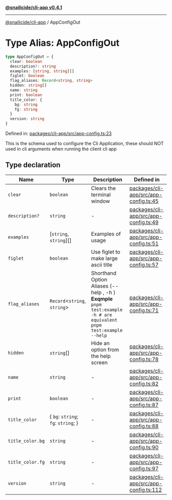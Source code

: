 [**@snailicide/cli-app v0.4.1**](../README.md)

---

[@snailicide/cli-app](../README.md) / AppConfigOut

# Type Alias: AppConfigOut

```ts
type AppConfigOut = {
  clear: boolean
  description?: string
  examples: [string, string][]
  figlet: boolean
  flag_aliases: Record<string, string>
  hidden: string[]
  name: string
  print: boolean
  title_color: {
    bg: string
    fg: string
  }
  version: string
}
```

Defined in:
[packages/cli-app/src/app-config.ts:23](https://github.com/gbtunney/snailicide-monorepo/blob/master/packages/cli-app/src/app-config.ts#L23)

This is the schema used to configure the Cli Application, these should NOT used
in cli arguments when running the client cli app

## Type declaration

| Name                                     | Type                                | Description                                                                                                          | Defined in                                                                                                                                    |
| ---------------------------------------- | ----------------------------------- | -------------------------------------------------------------------------------------------------------------------- | --------------------------------------------------------------------------------------------------------------------------------------------- |
| <a id="clear"></a> `clear`               | `boolean`                           | Clears the terminal window                                                                                           | [packages/cli-app/src/app-config.ts:45](https://github.com/gbtunney/snailicide-monorepo/blob/master/packages/cli-app/src/app-config.ts#L45)   |
| <a id="description"></a> `description?`  | `string`                            | -                                                                                                                    | [packages/cli-app/src/app-config.ts:49](https://github.com/gbtunney/snailicide-monorepo/blob/master/packages/cli-app/src/app-config.ts#L49)   |
| <a id="examples"></a> `examples`         | \[`string`, `string`]\[]            | Examples of usage                                                                                                    | [packages/cli-app/src/app-config.ts:51](https://github.com/gbtunney/snailicide-monorepo/blob/master/packages/cli-app/src/app-config.ts#L51)   |
| <a id="figlet"></a> `figlet`             | `boolean`                           | Use figlet to make large ascii title                                                                                 | [packages/cli-app/src/app-config.ts:57](https://github.com/gbtunney/snailicide-monorepo/blob/master/packages/cli-app/src/app-config.ts#L57)   |
| <a id="flag_aliases"></a> `flag_aliases` | `Record`<`string`, `string`>        | Shorthand Option Aliases (--help , -h ) **Exqmple** `pnpm test:example -h # are equivalent pnpm test:example --help` | [packages/cli-app/src/app-config.ts:71](https://github.com/gbtunney/snailicide-monorepo/blob/master/packages/cli-app/src/app-config.ts#L71)   |
| <a id="hidden"></a> `hidden`             | `string`\[]                         | Hide an option from the help screen                                                                                  | [packages/cli-app/src/app-config.ts:78](https://github.com/gbtunney/snailicide-monorepo/blob/master/packages/cli-app/src/app-config.ts#L78)   |
| <a id="name"></a> `name`                 | `string`                            | -                                                                                                                    | [packages/cli-app/src/app-config.ts:82](https://github.com/gbtunney/snailicide-monorepo/blob/master/packages/cli-app/src/app-config.ts#L82)   |
| <a id="print"></a> `print`               | `boolean`                           | -                                                                                                                    | [packages/cli-app/src/app-config.ts:87](https://github.com/gbtunney/snailicide-monorepo/blob/master/packages/cli-app/src/app-config.ts#L87)   |
| <a id="title_color"></a> `title_color`   | { `bg`: `string`; `fg`: `string`; } | -                                                                                                                    | [packages/cli-app/src/app-config.ts:88](https://github.com/gbtunney/snailicide-monorepo/blob/master/packages/cli-app/src/app-config.ts#L88)   |
| `title_color.bg`                         | `string`                            | -                                                                                                                    | [packages/cli-app/src/app-config.ts:90](https://github.com/gbtunney/snailicide-monorepo/blob/master/packages/cli-app/src/app-config.ts#L90)   |
| `title_color.fg`                         | `string`                            | -                                                                                                                    | [packages/cli-app/src/app-config.ts:97](https://github.com/gbtunney/snailicide-monorepo/blob/master/packages/cli-app/src/app-config.ts#L97)   |
| <a id="version"></a> `version`           | `string`                            | -                                                                                                                    | [packages/cli-app/src/app-config.ts:112](https://github.com/gbtunney/snailicide-monorepo/blob/master/packages/cli-app/src/app-config.ts#L112) |
